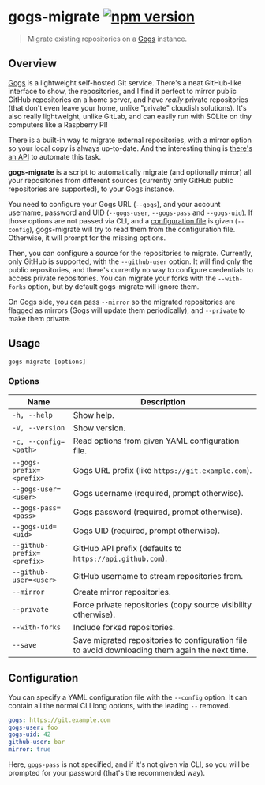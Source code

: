# gogs-migrate [![npm version](http://img.shields.io/npm/v/gogs-migrate.svg?style=flat-square)](https://www.npmjs.org/package/gogs-migrate)

> Migrate existing repositories on a [Gogs] instance.

[Gogs]: http://gogs.io/

Overview
--------

[Gogs] is a lightweight self-hosted Git service. There's a neat
GitHub-like interface to show, the repositories, and I find it perfect
to mirror public GitHub repositories on a home server, and have *really*
private repositories (that don't even leave your home, unlike "private"
cloudish solutions). It's also really lightweight, unlike GitLab, and
can easily run with SQLite on tiny computers like a Raspberry PI!

There is a built-in way to migrate external repositories, with a mirror
option so your local copy is always up-to-date. And the interesting
thing is [there's an API][migrate-api] to automate this task.

[migrate-api]: http://gogs.io/docs/features/migrate.html

**gogs-migrate** is a script to automatically migrate (and optionally
mirror) all your repositories from different sources (currently only
GitHub public repositories are supported), to your Gogs instance.

You need to configure your Gogs URL (`--gogs`), and your account
username, password and UID (`--gogs-user`, `--gogs-pass` and
`--gogs-uid`). If those options are not passed via CLI, and a
[configuration file](#configuration) is given (`--config`), gogs-migrate
will try to read them from the configuration file. Otherwise, it will
prompt for the missing options.

Then, you can configure a source for the repositories to migrate.
Currently, only GitHub is supported, with the `--github-user` option. It
will find only the public repositories, and there's currently no way to
configure credentials to access private repositories. You can migrate
your forks with the `--with-forks` option, but by default gogs-migrate
will ignore them.

On Gogs side, you can pass `--mirror` so the migrated repositories are
flagged as mirrors (Gogs will update them periodically), and `--private`
to make them private.

<!-- BEGIN USAGE -->

Usage
-----

```
gogs-migrate [options]
```

### Options

Name | Description
---- | -----------
`-h, --help` | Show help.
`-V, --version` | Show version.
`-c, --config=<path>` | Read options from given YAML configuration file.
`--gogs-prefix=<prefix>` | Gogs URL prefix (like `https://git.example.com`).
`--gogs-user=<user>` | Gogs username (required, prompt otherwise).
`--gogs-pass=<pass>` | Gogs password (required, prompt otherwise).
`--gogs-uid=<uid>` | Gogs UID (required, prompt otherwise).
`--github-prefix=<prefix>` | GitHub API prefix (defaults to `https://api.github.com`).
`--github-user=<user>` | GitHub username to stream repositories from.
`--mirror` | Create mirror repositories.
`--private` | Force private repositories (copy source visibility otherwise).
`--with-forks` | Include forked repositories.
`--save` | Save migrated repositories to configuration file to avoid downloading them again the next time.

<!-- END USAGE -->

Configuration
-------------

You can specify a YAML configuration file with the `--config` option.
It can contain all the normal CLI long options, with the leading `--`
removed.

```yaml
gogs: https://git.example.com
gogs-user: foo
gogs-uid: 42
github-user: bar
mirror: true
```

Here, `gogs-pass` is not specified, and if it's not given via CLI, so
you will be prompted for your password (that's the recommended way).
